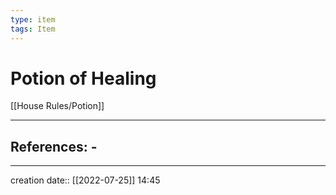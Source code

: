 ```yaml
---
type: item
tags: Item
---
```


# Potion of Healing 
[[House Rules/Potion]]
___ 
## References: - 
--- 
creation date:: [[2022-07-25]] 14:45